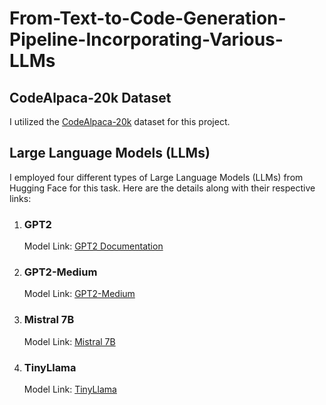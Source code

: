 <h1>From-Text-to-Code-Generation-Pipeline-Incorporating-Various-LLMs</h1>

<h2>CodeAlpaca-20k Dataset</h2>
<p>I utilized the <a href="https://huggingface.co/datasets/sahil2801/CodeAlpaca-20k">CodeAlpaca-20k</a> dataset for this project.</p>

<h2>Large Language Models (LLMs)</h2>
<p>I employed four different types of Large Language Models (LLMs) from Hugging Face for this task. Here are the details along with their respective links:</p>

<ol>
  <li>
    <h3>GPT2</h3>
    <p>Model Link: <a href="https://huggingface.co/docs/transformers/model_doc/gpt2">GPT2 Documentation</a></p>
  </li>
  <li>
    <h3>GPT2-Medium</h3>
    <p>Model Link: <a href="https://huggingface.co/openai-community/gpt2-medium">GPT2-Medium</a></p>
  </li>
  <li>
    <h3>Mistral 7B</h3>
    <p>Model Link: <a href="https://huggingface.co/mistralai/Mistral-7B-v0.1">Mistral 7B</a></p>
  </li>
  <li>
    <h3>TinyLlama</h3>
    <p>Model Link: <a href="https://huggingface.co/TinyLlama/TinyLlama-1.1B-Chat-v1.0">TinyLlama</a></p>
  </li>
</ol>
